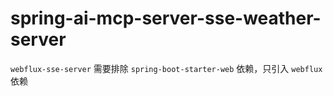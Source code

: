 # spring-ai-mcp-server-sse-weather-server

`webflux-sse-server` 需要排除 `spring-boot-starter-web` 依赖，只引入 `webflux` 依赖